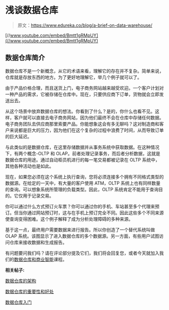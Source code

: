 # 浅谈数据仓库

> 原文：<https://www.edureka.co/blog/a-brief-on-data-warehouse/>

[//www.youtube.com/embed/Bmtt1gRMpUY](//www.youtube.com/embed/Bmtt1gRMpUY)﻿

## **数据仓库简介**

数据仓库不是一个新概念，从它的术语来看，理解它的存在并不复杂。简单来说，仓库就是存放东西的地方。为了更好地理解它，举几个例子就可以了。

由于产品价格合理，而且送货上门，电子商务网站越来越受欢迎。一个客户计划对一种产品的需求，它被存储在仓库中。现在，只要供应商下订单，货物就会立即发送出去。

从这个场景中放弃数据仓库的想法。你看到了什么？是的，你什么也看不见。这样，客户就可以直接去电子商务网站，因为他们最终不会在仓库中存储任何数据。电子商务团队去供应商那里索要产品。你能想象这会有多无聊吗？这对制造商和客户来说都是巨大的压力，因为他们在这个复杂的过程中浪费了时间，从而导致订单的巨大延迟。

与此类似的是数据仓库，在这里存储数据并从事务系统中获取数据。在这种情况下，有两个概念-OLTP 和 OLAP。前者处理记录事务，而后者分析数据，这就是数据仓库的用途。通过自动柜员机进行的每一笔交易都被记录在 OLTP 系统中，其他各种活动也是如此。

现在，如果您必须在这个系统上执行查询，您将必须连接多个拥有不同格式类型的数据源。在给定的一天中，有大量的客户使用 ATM，OLTP 系统上也有同样数量的查询。可以想象系统所管理的负载类型。因此，OLTP 系统肯定不能用于查询目的。它仅用于记录交易。

你可以通过什么方式预订火车票？你可以通过你的手机、车站甚至多个代理来预订。但当你通过网站预订时，这与在手机上预订完全不同。因此这些多个不同来源使查询变得困难。这个例子解释了成为分析处理障碍的多种来源。

基于这一点，最终用户需要数据来进行报告。所以你创造了一个替代系统叫做 OLAP 系统。该图显示了进入数据仓库的多个数据源。另一方面，有些用户试图访问仓库来接收数据和生成报告。

有问题要问我们吗？请在评论部分提及它们，我们将会回复您，或者今天就加入我们的[数据仓库和商业智能](https://www.edureka.co/data-warehousing-and-bi)课程。

**相关帖子:**

[数据仓库的架构](https://www.edureka.co/blog/architecture-of-a-data-warehouse/)

[数据仓库的重要性和好处](https://www.edureka.co/blog/importance-and-benefits-of-data-warehousing/)

[数据仓库入门](https://www.edureka.co/datawarehousing-self-paced)